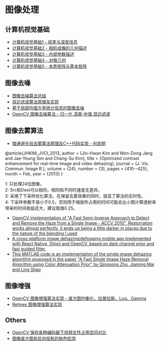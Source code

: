 # 图像处理   

## 计算机视觉基础   
- [计算机视觉基础1 - 视差与深度信息](./doc/computer_vision_basement/disparity_depth.md)  
- [计算机视觉基础2 - 相机成像的几何描述 ](./doc/computer_vision_basement/camera_geometry.md)  
- [计算机视觉基础3 - 内部参数描述](./doc/computer_vision_basement/camera_inner_params.md)  
- [计算机视觉基础4 - 对极几何](./doc/computer_vision_basement/epipolar_geometry.md)  
- [计算机视觉基础5 - 本质矩阵与基本矩阵](./doc/computer_vision_basement/fundamental_matrix.md)  

## 图像去噪   
- [图像去噪算法总结](./doc/denoise/denoise_sum.md)   
- [双边滤波算法原理及实现](./doc/denoise/denoise_bilaterFilter.md)   
- [基于局部均值方差统计信息的图像去噪](./doc/denoise/denoise_lee.md)   
- [OpenCV 图像去噪算法 - 归一化,高斯,中值,双边滤波](./doc/denoise/denoise_opencv.md)  

## 图像去雾算法   
- [ 暗通道先验去雾算法原理及C++代码实现 - 何凯明](./doc/defrog/haze_dark_channel.md)   

@article{JHKIM_JVCI_2013, 
author = {Jin-Hwan Kim and Won-Dong Jang and Jae-Young Sim and Chang-Su Kim}, 
title = {Optimized contrast enhancement for real-time image and video dehazing}, 
journal = {J. Vis. Commun. Image R.}, 
volume = {24}, 
number = {3}, 
pages = {410--425}, 
month = Feb, 
year = {2013} 
}

1: 只处理24位图像。    
2: Src和Dest可以相同，相同和不同时速度无差异。    
3: 采用了下采样优化算法，在保留去雾效果的同时，提高了算法的实时性。    
4: 下采样参数不易小于0.5，否则用于缩放所占用的时间可能会比小图计算透射率带来的时间收益还大，建议取值0.25。     

- [OpenCV implementation of "A Fast Semi-Inverse Approach to Detect and Remove the Haze from a Single Image - ACCV 2010", Restorration works almost perfectly, it ends up being a little darker in places due to the nature of the blending I used](https://github.com/eokeeffe/FastSemiInverse-Dehazing)   
- [A cross-platform image dehazing/defogging mobile app implemented with React Native, Djinni and OpenCV, based on dark channel prior and fast guided filter.](https://github.com/yenshih/Dehaze)   
- [This MATLAB code is an implementation of the single image dehazing algorithm proposed in the paper "A Fast Single Image Haze Removal Algorithm using Color Attenuation Prior" by Qingsong Zhu, Jiaming Mai and Ling Shao](https://github.com/JiamingMai/Color-Attenuation-Prior-Dehazing)     

## 图像增强   
- [OpenCV 图像增强算法实现 - 直方图均衡化、拉普拉斯、Log、Gamma ](./doc/enhance/enhance_opencv.md)  
- [Retinex 图像增强算法实现](./doc/enhance/enhance_retinex.md)  

## Others  
- [OpenCV 保存各种编码器下视频文件占用空间对比](./doc/video_codec_size.md)  
- [图像直方图和反向投影的肤色检测](./doc/skin_detect.md)   
